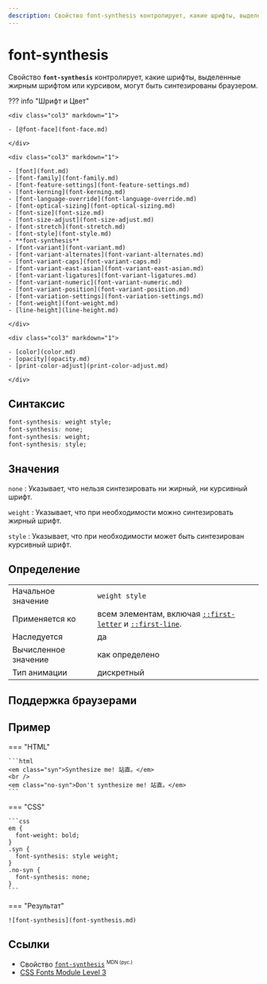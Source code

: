 ```yaml
---
description: Свойство font-synthesis контролирует, какие шрифты, выделенные жирным шрифтом или курсивом, могут быть синтезированы браузером
---
```


# font-synthesis

Свойство **`font-synthesis`** контролирует, какие шрифты, выделенные жирным шрифтом или курсивом, могут быть синтезированы браузером.

??? info "Шрифт и Цвет"

    <div class="col3" markdown="1">

    - [@font-face](font-face.md)

    </div>

    <div class="col3" markdown="1">

    - [font](font.md)
    - [font-family](font-family.md)
    - [font-feature-settings](font-feature-settings.md)
    - [font-kerning](font-kerning.md)
    - [font-language-override](font-language-override.md)
    - [font-optical-sizing](font-optical-sizing.md)
    - [font-size](font-size.md)
    - [font-size-adjust](font-size-adjust.md)
    - [font-stretch](font-stretch.md)
    - [font-style](font-style.md)
    - **font-synthesis**
    - [font-variant](font-variant.md)
    - [font-variant-alternates](font-variant-alternates.md)
    - [font-variant-caps](font-variant-caps.md)
    - [font-variant-east-asian](font-variant-east-asian.md)
    - [font-variant-ligatures](font-variant-ligatures.md)
    - [font-variant-numeric](font-variant-numeric.md)
    - [font-variant-position](font-variant-position.md)
    - [font-variation-settings](font-variation-settings.md)
    - [font-weight](font-weight.md)
    - [line-height](line-height.md)

    </div>

    <div class="col3" markdown="1">

    - [color](color.md)
    - [opacity](opacity.md)
    - [print-color-adjust](print-color-adjust.md)

    </div>

## Синтаксис

```css
font-synthesis: weight style;
font-synthesis: none;
font-synthesis: weight;
font-synthesis: style;
```

## Значения

`none`
: Указывает, что нельзя синтезировать ни жирный, ни курсивный шрифт.

`weight`
: Указывает, что при необходимости можно синтезировать жирный шрифт.

`style`
: Указывает, что при необходимости может быть синтезирован курсивный шрифт.

## Определение

|                      |                                                                                                |
| -------------------- | ---------------------------------------------------------------------------------------------- |
| Начальное значение   | `weight style`                                                                                 |
| Применяется ко       | всем элементам, включая [`::first-letter`](first-letter.md) и [`::first-line`](first-line.md). |
| Наследуется          | да                                                                                             |
| Вычисленное значение | как определено                                                                                 |
| Тип анимации         | дискретный                                                                                     |

## Поддержка браузерами

<p class="ciu_embed" data-feature="mdn-css__properties__font-synthesis" data-periods="future_1,current,past_1,past_2" data-accessible-colours="false"></p>

## Пример

=== "HTML"

    ```html
    <em class="syn">Synthesize me! 站直。</em>
    <br />
    <em class="no-syn">Don't synthesize me! 站直。</em>
    ```

=== "CSS"

    ```css
    em {
      font-weight: bold;
    }
    .syn {
      font-synthesis: style weight;
    }
    .no-syn {
      font-synthesis: none;
    }
    ```

=== "Результат"

    ![font-synthesis](font-synthesis.md)

## Ссылки

- Свойство [`font-synthesis`](https://developer.mozilla.org/ru/docs/Web/CSS/font-synthesis) <sup><small>MDN (рус.)</small></sup>
- [CSS Fonts Module Level 3](https://drafts.csswg.org/css-fonts-3/#propdef-font-synthesis)
